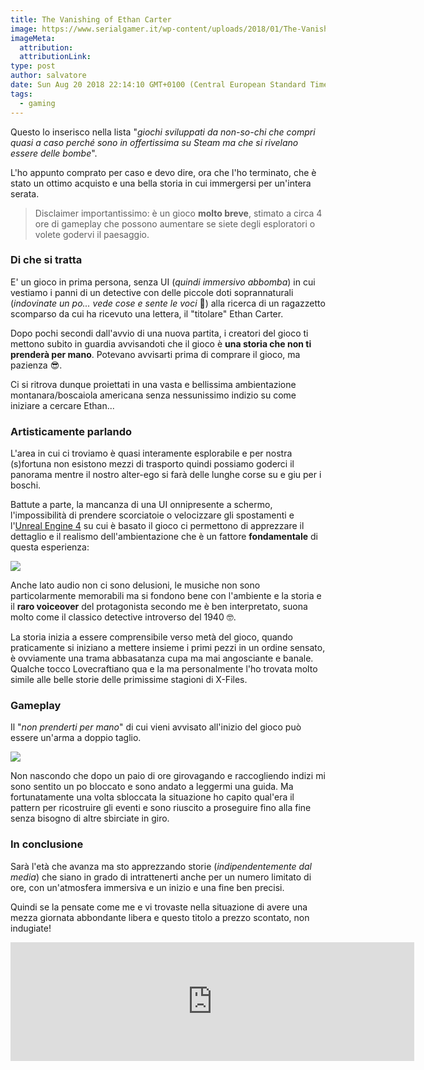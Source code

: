 ```yaml
---
title: The Vanishing of Ethan Carter
image: https://www.serialgamer.it/wp-content/uploads/2018/01/The-Vanishing-of-Ethan-Carter-1280x720.jpg
imageMeta:
  attribution:
  attributionLink:
type: post
author: salvatore
date: Sun Aug 20 2018 22:14:10 GMT+0100 (Central European Standard Time)
tags:
  - gaming
---
```


Questo lo inserisco nella lista "*giochi sviluppati da non-so-chi che compri quasi a caso perché sono in offertissima su Steam ma che si rivelano essere delle bombe*".

L'ho appunto comprato per caso e devo dire, ora che l'ho terminato, che è stato un ottimo acquisto e una bella storia in cui immergersi per un'intera serata.

> Disclaimer importantissimo: è un gioco **molto breve**, stimato a circa 4 ore di gameplay che possono aumentare se siete degli esploratori o volete godervi il paesaggio.

### Di che si tratta
E' un gioco in prima persona, senza UI (*quindi immersivo abbomba*) in cui vestiamo i panni di un detective con delle piccole doti soprannaturali (*indovinate un po... vede cose e sente le voci* 🤣) alla ricerca di un ragazzetto scomparso da cui ha ricevuto una lettera, il "titolare" Ethan Carter.

Dopo pochi secondi dall'avvio di una nuova partita, i creatori del gioco ti mettono subito in guardia avvisandoti che il gioco è **una storia che non ti prenderà per mano**. Potevano avvisarti prima di comprare il gioco, ma pazienza 😎.

Ci si ritrova dunque proiettati in una vasta e bellissima ambientazione montanara/boscaiola americana senza nessunissimo indizio su come iniziare a cercare Ethan...

### Artisticamente parlando
L'area in cui ci troviamo è quasi interamente esplorabile e per nostra (s)fortuna non esistono mezzi di trasporto quindi possiamo goderci il panorama mentre il nostro alter-ego si farà delle lunghe corse su e giu per i boschi.

Battute a parte, la mancanza di una UI onnipresente a schermo, l'impossibilità di prendere scorciatoie o velocizzare gli spostamenti e l'[Unreal Engine 4](https://www.unrealengine.com/en-US/what-is-unreal-engine-4) su cui è basato il gioco ci permettono di apprezzare il dettaglio e il realismo dell'ambientazione che è un fattore **fondamentale** di questa esperienza:

![](https://steamcdn-a.akamaihd.net/steam/apps/258520/ss_9b86bfc8b10ed17804f033a4a8de209fe90a1280.1920x1080.jpg?t=1459438035)

Anche lato audio non ci sono delusioni, le musiche non sono particolarmente memorabili ma si fondono bene con l'ambiente e la storia e il **raro voiceover** del protagonista secondo me è ben interpretato, suona molto come il classico detective introverso del 1940 🤓.

La storia inizia a essere comprensibile verso metà del gioco, quando praticamente si iniziano a mettere insieme i primi pezzi in un ordine sensato, è ovviamente una trama abbasatanza cupa ma mai angosciante e banale. Qualche tocco Lovecraftiano qua e la ma personalmente l'ho trovata molto simile alle belle storie delle primissime stagioni di X-Files.

### Gameplay
Il "*non prenderti per mano*" di cui vieni avvisato all'inizio del gioco può essere un'arma a doppio taglio.

![](https://steamcdn-a.akamaihd.net/steam/apps/258520/ss_69872a9956b957c31471be1cd1a58e530cc21a67.1920x1080.jpg?t=1459438035)

Non nascondo che dopo un paio di ore girovagando e raccogliendo indizi mi sono sentito un po bloccato e sono andato a leggermi una guida. Ma fortunatamente una volta sbloccata la situazione ho capito qual'era il pattern per ricostruire gli eventi e sono riuscito a proseguire fino alla fine senza bisogno di altre sbirciate in giro.

### In conclusione
Sarà l'età che avanza ma sto apprezzando storie (*indipendentemente dal media*) che siano in grado di intrattenerti anche per un numero limitato di ore, con un'atmosfera immersiva e un inizio e una fine ben precisi. 

Quindi se la pensate come me e vi trovaste nella situazione di avere una mezza giornata abbondante libera e questo titolo a prezzo scontato, non indugiate!

<iframe src="https://store.steampowered.com/widget/258520/" frameborder="0" width="646" height="190"></iframe>
